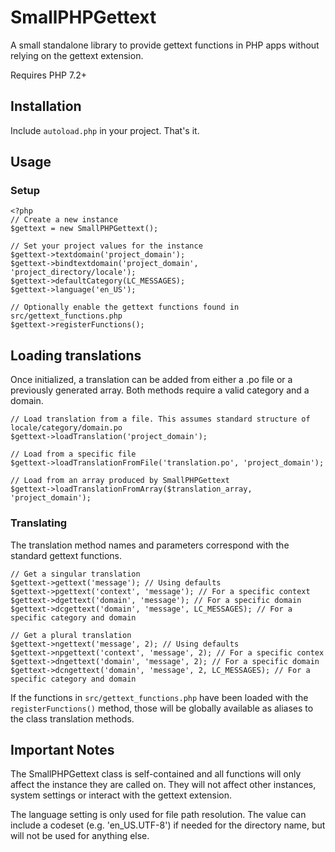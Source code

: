 # SmallPHPGettext

A small standalone library to provide gettext functions in PHP apps without relying on the gettext extension.

Requires PHP 7.2+

## Installation
Include `autoload.php` in your project. That's it.

## Usage
### Setup
```
<?php
// Create a new instance
$gettext = new SmallPHPGettext();

// Set your project values for the instance
$gettext->textdomain('project_domain');
$gettext->bindtextdomain('project_domain', 'project_directory/locale');
$gettext->defaultCategory(LC_MESSAGES);
$gettext->language('en_US');

// Optionally enable the gettext functions found in src/gettext_functions.php
$gettext->registerFunctions();
```

## Loading translations
Once initialized, a translation can be added from either a .po file or a previously generated array. Both methods require a valid category and a domain.

```
// Load translation from a file. This assumes standard structure of locale/category/domain.po
$gettext->loadTranslation('project_domain');

// Load from a specific file
$gettext->loadTranslationFromFile('translation.po', 'project_domain');

// Load from an array produced by SmallPHPGettext
$gettext->loadTranslationFromArray($translation_array, 'project_domain');
```

### Translating
The translation method names and parameters correspond with the standard gettext functions. 

```
// Get a singular translation
$gettext->gettext('message'); // Using defaults
$gettext->pgettext('context', 'message'); // For a specific context
$gettext->dgettext('domain', 'message'); // For a specific domain
$gettext->dcgettext('domain', 'message', LC_MESSAGES); // For a specific category and domain

// Get a plural translation
$gettext->ngettext('message', 2); // Using defaults
$gettext->npgettext('context', 'message', 2); // For a specific contex
$gettext->dngettext('domain', 'message', 2); // For a specific domain
$gettext->dcngettext('domain', 'message', 2, LC_MESSAGES); // For a specific category and domain
```

If the functions in `src/gettext_functions.php` have been loaded with the `registerFunctions()` method, those will be globally available as aliases to the class translation methods.

## Important Notes
The SmallPHPGettext class is self-contained and all functions will only affect the instance they are called on. They will not affect other instances, system settings or interact with the gettext extension.

The language setting is only used for file path resolution. The value can include a codeset (e.g. 'en_US.UTF-8') if needed for the directory name, but will not be used for anything else.